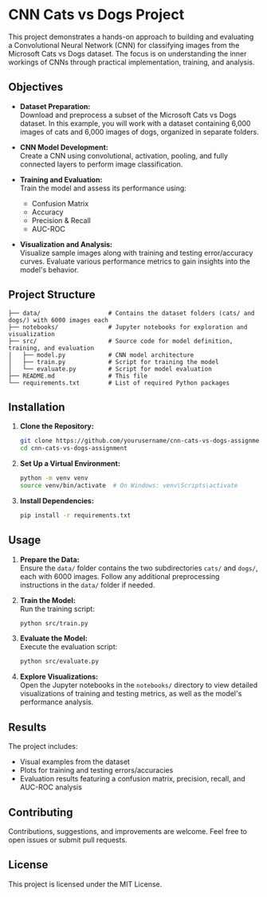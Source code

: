 # CNN Cats vs Dogs Project

This project demonstrates a hands-on approach to building and evaluating a Convolutional Neural Network (CNN) for classifying images from the Microsoft Cats vs Dogs dataset. The focus is on understanding the inner workings of CNNs through practical implementation, training, and analysis.

## Objectives

- **Dataset Preparation:**  
  Download and preprocess a subset of the Microsoft Cats vs Dogs dataset. In this example, you will work with a dataset containing 6,000 images of cats and 6,000 images of dogs, organized in separate folders.

- **CNN Model Development:**  
  Create a CNN using convolutional, activation, pooling, and fully connected layers to perform image classification.

- **Training and Evaluation:**  
  Train the model and assess its performance using:
  - Confusion Matrix
  - Accuracy
  - Precision & Recall
  - AUC-ROC

- **Visualization and Analysis:**  
  Visualize sample images along with training and testing error/accuracy curves. Evaluate various performance metrics to gain insights into the model's behavior.

## Project Structure

```
├── data/                   # Contains the dataset folders (cats/ and dogs/) with 6000 images each
├── notebooks/              # Jupyter notebooks for exploration and visualization
├── src/                    # Source code for model definition, training, and evaluation
│   ├── model.py            # CNN model architecture
│   ├── train.py            # Script for training the model
│   └── evaluate.py         # Script for model evaluation
├── README.md               # This file
└── requirements.txt        # List of required Python packages
```

## Installation

1. **Clone the Repository:**

   ```bash
   git clone https://github.com/yourusername/cnn-cats-vs-dogs-assignment.git
   cd cnn-cats-vs-dogs-assignment
   ```

2. **Set Up a Virtual Environment:**

   ```bash
   python -m venv venv
   source venv/bin/activate  # On Windows: venv\Scripts\activate
   ```

3. **Install Dependencies:**

   ```bash
   pip install -r requirements.txt
   ```

## Usage

1. **Prepare the Data:**  
   Ensure the `data/` folder contains the two subdirectories `cats/` and `dogs/`, each with 6000 images. Follow any additional preprocessing instructions in the `data/` folder if needed.

2. **Train the Model:**  
   Run the training script:

   ```bash
   python src/train.py
   ```

3. **Evaluate the Model:**  
   Execute the evaluation script:

   ```bash
   python src/evaluate.py
   ```

4. **Explore Visualizations:**  
   Open the Jupyter notebooks in the `notebooks/` directory to view detailed visualizations of training and testing metrics, as well as the model's performance analysis.

## Results

The project includes:
- Visual examples from the dataset
- Plots for training and testing errors/accuracies
- Evaluation results featuring a confusion matrix, precision, recall, and AUC-ROC analysis

## Contributing

Contributions, suggestions, and improvements are welcome. Feel free to open issues or submit pull requests.

## License

This project is licensed under the MIT License.
